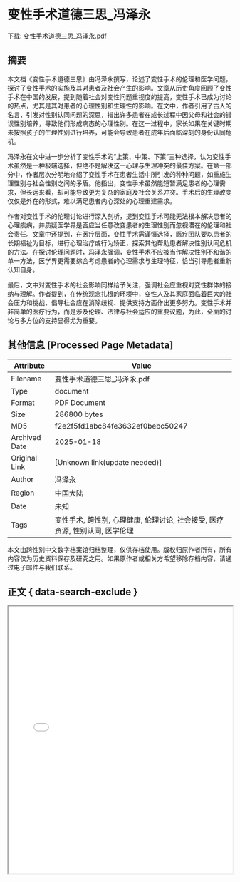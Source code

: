 # 变性手术道德三思_冯泽永

<!-- tcd_download_link -->
下载: <a href="变性手术道德三思_冯泽永.pdf" download>变性手术道德三思_冯泽永.pdf</a>
<!-- tcd_download_link_end -->

## 摘要

<!-- tcd_abstract -->
本文档《变性手术道德三思》由冯泽永撰写，论述了变性手术的伦理和医学问题，探讨了变性手术的实施及其对患者及社会产生的影响。文章从历史角度回顾了变性手术在中国的发展，提到随着社会对变性问题重视度的提高，变性手术已成为讨论的热点，尤其是其对患者的心理性别和生理性的影响。在文中，作者引用了古人的名言，引发对性别认同问题的深思，指出许多患者在成长过程中因父母和社会的错误性别培养，导致他们形成病态的心理性别。在这一过程中，家长如果在关键时期未按照孩子的生理性别进行培养，可能会导致患者在成年后面临深刻的身份认同危机。

冯泽永在文中进一步分析了变性手术的“上策、中策、下策”三种选择，认为变性手术虽然是一种极端选择，但绝不是解决这一心理与生理冲突的最佳方案。在第一部分中，作者层次分明地介绍了变性手术在患者生活中所引发的种种问题，如重施生理性别与社会性别之间的矛盾。他指出，变性手术虽然能短暂满足患者的心理需求，但长远来看，却可能导致更为复杂的家庭及社会关系冲突。手术后的生理改变仅仅是外在的形式，难以满足患者内心深处的心理重建需求。

作者对变性手术的伦理讨论进行深入剖析，提到变性手术可能无法根本解决患者的心理疾病，并质疑医学界是否应当任意改变患者的生理性别而忽视潜在的伦理和社会责任。文章中还提到，在医疗层面，变性手术需谨慎选择，医疗团队要以患者的长期福祉为目标，进行心理治疗或行为矫正，探索其他帮助患者解决性别认同危机的方法。在探讨伦理问题时，冯泽永强调，变性手术不应被当作解决性别不和谐的单一方法，医学界更需要综合考虑患者的心理需求与生理特征，恰当引导患者重新认知自身。

最后，文中对变性手术的社会影响同样给予关注，强调社会应重视对变性群体的接纳与理解。作者提到，在传统观念扎根的环境中，变性人及其家庭面临着巨大的社会压力和挑战，倡导社会应在消除歧视、提供支持方面作出更多努力。变性手术并非简单的医疗行为，而是涉及伦理、法律与社会适应的重要议题，为此，全面的讨论与多方位的支持显得尤为重要。

<!-- tcd_abstract_end -->

## 其他信息 [Processed Page Metadata]

| Attribute       | Value                                  |
|-----------------|----------------------------------------|
| Filename        | 变性手术道德三思_冯泽永.pdf                             |
| Type            | document                                 |
| Format          | PDF Document                               |
| Size            | 286800 bytes                           |
| MD5             | f2e2f5fd1abc84fe3632ef0bebc50247                                  |
| Archived Date   | 2025-01-18                             |
| Original Link   | [Unknown link(update needed)]                         |
| Author          | 冯泽永                               |
| Region          | 中国大陆                               |
| Date            | 未知                                 |
| Tags            | 变性手术, 跨性别, 心理健康, 伦理讨论, 社会接受, 医疗资源, 性别认同, 医学伦理                                 |

本文由跨性别中文数字档案馆归档整理，仅供存档使用。版权归原作者所有，所有内容仅为历史资料保存及研究之用。如果原作者或相关方希望移除存档内容，请通过电子邮件与我们联系。

## 正文 { data-search-exclude }

<!-- tcd_main_text -->
<iframe src="../变性手术道德三思_冯泽永.pdf" width="100%" height="600px">
    <p>无法显示PDF，请下载查看。</p>
</iframe>
<!-- tcd_main_text_end -->

